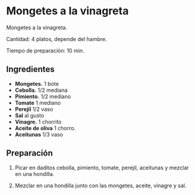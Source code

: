 # Mongetes a la vinagreta

Mongetes a la vinagreta.

Cantidad: 4 platos, depende del hambre.

Tiempo de preparación: 10 min.

## Ingredientes

- **Mongetes.** 1 bote
- **Cebolla.** 1/2 mediana
- **Pimiento.** 1/2 mediano
- **Tomate** 1 mediano
- **Perejil** 1/2 vaso
- **Sal** al gusto
- **Vinagre.** 1 chorrito
- **Aceite de oliva** 1 chorro.
- **Aceitunas** 1/3 vaso


## Preparación

1. Picar en daditos cebolla, pimiento, tomate, perejil, aceitunas y mezclar en una hondilla.

2. Mezclar en una hondilla junto con las mongetes, aceite, vinagre y sal.
